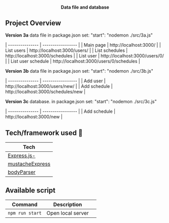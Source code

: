 <h4 align="center">Data file and database</h4>

## Project Overview

<b>Version 3a</b>
data file
in package.json set:
"start": "nodemon ./src/3a.js"

| --------------- | ----------------- |
| Main page | http://localhost:3000/ |
| List users | http://localhost:3000/users/ |
| List schedules | http://localhost:3000/schedules |
| List user | http://localhost:3000/users/0/ |
| List user schedule | http://localhost:3000/users/0/schedules |

<b>Version 3b</b>
data file
in package.json set:
"start": "nodemon ./src/3b.js"

| --------------- | ----------------- |
| Add user | http://localhost:3000/users/new/ |
| Add schedule | http://localhost:3000/schedules/new |

<b>Version 3c</b>
database.
in package.json set:
"start": "nodemon ./src/3c.js"

| --------------- | ----------------- |
| Add schedule | http://localhost:3000/new |

## Tech/framework used 🔧

| Tech                               |
| ---------------------------------- |
| [Express.js-](Express.js)          |
| [mustacheExpress](mustacheExpress) |
| [bodyParser](bodyParser)           |

## Available script

| Command         | Description       |     |
| --------------- | ----------------- | --- |
| `npm run start` | Open local server |     |
